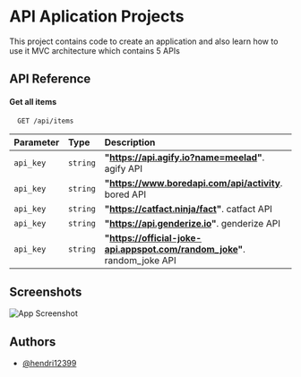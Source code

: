 # API Aplication Projects

This project contains code to create an application and also learn how to use it MVC architecture
which contains 5 APIs

## API Reference

#### Get all items

```http
  GET /api/items
```

| Parameter | Type     | Description                                                              |
|:----------|:---------|:-------------------------------------------------------------------------|
| `api_key` | `string` | **"https://api.agify.io?name=meelad"**. agify API                        |
| `api_key` | `string` | **"https://www.boredapi.com/api/activity**. bored API                    |
| `api_key` | `string` | **"https://catfact.ninja/fact"**. catfact API                            |
| `api_key` | `string` | **"https://api.genderize.io"**. genderize API                            |
| `api_key` | `string` | **"https://official-joke-api.appspot.com/random_joke"**. random_joke API |

## Screenshots

![App Screenshot]([Imgur](https://imgur.com/IxOA9Us))

## Authors

- [@hendri12399](https://github.com/hendri12399/Project1)